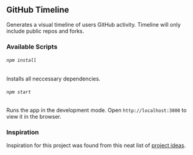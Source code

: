 ## GitHub Timeline

Generates a visual timeline of users GitHub activity. Timeline will only include public repos and forks.

### Available Scripts

###### `npm install`

Installs all neccessary dependencies.

###### `npm start`

Runs the app in the development mode.
Open `http://localhost:3000` to view it in the browser.

### Inspiration

Inspiration for this project was found from this neat list of [ project ideas](https://github.com/florinpop17/app-ideas).
